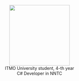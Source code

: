 <div align="center">
	<img src="https://media3.giphy.com/media/wcjtdRkYDK0sU/giphy.gif?cid=ecf05e47tsm1rtay5g4jlf5s19cgo6vv5lrj62us77e62pw2&ep=v1_gifs_search&rid=giphy.gif&ct=g" width="200" height="200">
</div>

<div align="center">
  <div>ITMO University student, 4-th year </div>
	<div>C# Developer in NNTC</div>
</div>

